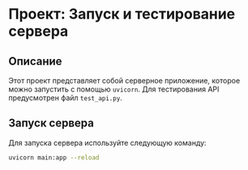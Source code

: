 # Проект: Запуск и тестирование сервера

## Описание
Этот проект представляет собой серверное приложение, которое можно запустить с помощью `uvicorn`. Для тестирования API предусмотрен файл `test_api.py`.

## Запуск сервера

Для запуска сервера используйте следующую команду:

```bash
uvicorn main:app --reload
